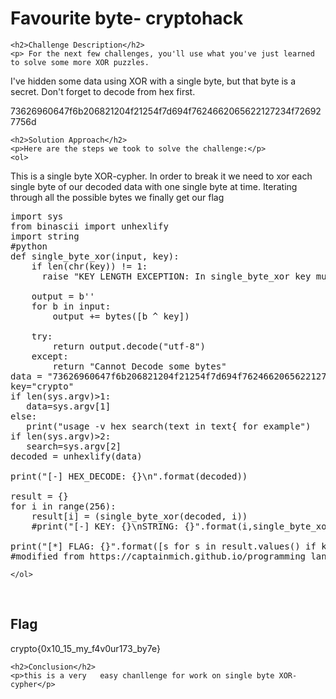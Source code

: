 
<!DOCTYPE html>
<html>

<body>
    <h1>Favourite byte- cryptohack</h1>

    <h2>Challenge Description</h2>
    <p> For the next few challenges, you'll use what you've just learned to solve some more XOR puzzles.

I've hidden some data using XOR with a single byte, but that byte is a secret. Don't forget to decode from hex first.

73626960647f6b206821204f21254f7d694f7624662065622127234f726927756d
</p>
 
    <h2>Solution Approach</h2>
    <p>Here are the steps we took to solve the challenge:</p>
    <ol>
This is a single byte XOR-cypher. In order to break it we need to xor each single byte of our decoded data with one single byte at time. Iterating through all the possible bytes we finally get our flag
<pre>
import sys
from binascii import unhexlify
import string
#python 
def single_byte_xor(input, key):
    if len(chr(key)) != 1:
      raise "KEY LENGTH EXCEPTION: In single_byte_xor key must be 1 byte long!"

    output = b''
    for b in input:
        output += bytes([b ^ key])

    try:
        return output.decode("utf-8")
    except:
        return "Cannot Decode some bytes"
data = "73626960647f6b206821204f21254f7d694f7624662065622127234f726927756d"
key="crypto"
if len(sys.argv)>1:
   data=sys.argv[1]  
else:
   print("usage -v hex search(text in text{ for example")  
if len(sys.argv)>2:
   search=sys.argv[2]                
decoded = unhexlify(data)

print("[-] HEX_DECODE: {}\n".format(decoded))

result = {}
for i in range(256):
    result[i] = (single_byte_xor(decoded, i))
    #print("[-] KEY: {}\nSTRING: {}".format(i,single_byte_xor(decoded, i)))

print("[*] FLAG: {}".format([s for s in result.values() if key in s]))
#modified from https://captainmich.github.io/programming_language/CTF/Challenge/CryptoHack/general.html code
</pre>
       
    
    </ol>
<br>
    <h2>Flag</h2>
    <p class="flag">crypto{0x10_15_my_f4v0ur173_by7e}
</p>

    <h2>Conclusion</h2>
    <p>this is a very   easy chanllenge for work on single byte XOR-cypher</p>
</body>
</html>

